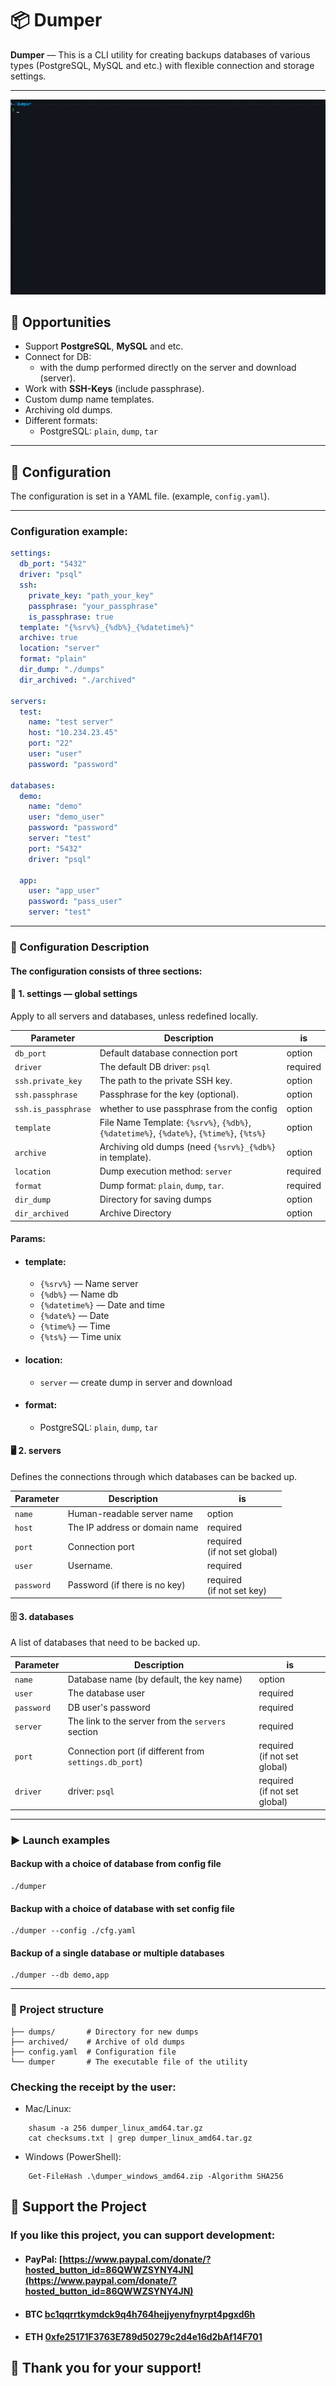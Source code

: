 # 📦 Dumper

**Dumper** — This is a CLI utility for creating backups databases of various types (PostgreSQL, MySQL and etc.) with flexible connection and storage settings.

---

![Demo](assets/dumper-proccess.gif)

## 🚀 Opportunities

- Support **PostgreSQL**, **MySQL** and etc.
- Connect for DB:
    - with the dump performed directly on the server and download (server).
- Work with **SSH-Keys** (include passphrase).
- Custom dump name templates.
- Archiving old dumps.
- Different formats:
    - PostgreSQL: `plain`, `dump`, `tar`
  
---

## 📄 Configuration

The configuration is set in a YAML file. (example, `config.yaml`).

---

### Configuration example:

```yaml
settings:
  db_port: "5432"
  driver: "psql"
  ssh:
    private_key: "path_your_key"
    passphrase: "your_passphrase"
    is_passphrase: true
  template: "{%srv%}_{%db%}_{%datetime%}"
  archive: true
  location: "server"
  format: "plain"
  dir_dump: "./dumps"
  dir_archived: "./archived"

servers:
  test:
    name: "test server"
    host: "10.234.23.45"
    port: "22"
    user: "user"
    password: "password"

databases:
  demo:
    name: "demo"
    user: "demo_user"
    password: "password"
    server: "test"
    port: "5432"
    driver: "psql"

  app:
    user: "app_user"
    password: "pass_user"
    server: "test"

```
---

### 📑 Configuration Description

#### The configuration consists of three sections:

#### 🔧 1. settings — global settings
Apply to all servers and databases, unless redefined locally.

| Parameter           | Description                                                                               | is        |
|---------------------|-------------------------------------------------------------------------------------------|-----------|
| `db_port`           | Default database connection port                                                          | option    |
| `driver`            | The default DB driver: `psql`                                                             | required  |
| `ssh.private_key`   | The path to the private SSH key.                                                          | option    |
| `ssh.passphrase`    | Passphrase for the key (optional).                                                        | option    |
| `ssh.is_passphrase` | whether to use passphrase from the config                                                 | option    |
| `template`          | File Name Template: `{%srv%}`, `{%db%}`, `{%datetime%}`, `{%date%}`, `{%time%}`, `{%ts%}` | option    |
| `archive`           | Archiving old dumps (need `{%srv%}_{%db%}` in template).                                  | option    |
| `location`          | Dump execution method: `server`                                                           | required  |
| `format`            | Dump format: `plain`, `dump`, `tar`.                                                      | required  |
| `dir_dump`          | Directory for saving dumps                                                                | option    |
| `dir_archived`      | Archive Directory                                                                         | option    |


#### Params:

- #### template:
    - `{%srv%}` —  Name server
    - `{%db%}` —  Name db
    - `{%datetime%}` —  Date and time
    - `{%date%}` — Date
    - `{%time%}` — Time
    - `{%ts%}` — Time unix
- #### location:
    - `server` — create dump in server and download
- #### format:
    - PostgreSQL: `plain`, `dump`, `tar`

#### 🖥 2. servers
Defines the connections through which databases can be backed up.


| Parameter   | Description                         | is                                     |
|-------------|-------------------------------------|----------------------------------------|
| `name`      | Human-readable server name          | option                                 |
| `host`      | The IP address or domain name       | required                               |
| `port`      | Connection port                     | required<br/> (if not set global)      |
| `user`      | Username.                           | required                               |
| `password`  | Password (if there is no key)       | required<br/> (if not set key)         |


#### 🗄 3. databases
A list of databases that need to be backed up.

| Parameter   | Description                                            | is                                |
|-------------|--------------------------------------------------------|-----------------------------------|
| `name`      | Database name (by default, the key name)               | option                            |
| `user`      | The database user                                      | required                          |
| `password`  | DB user's password                                     | required                          |
| `server`    | The link to the server from the `servers` section      | required                          |
| `port`      | Connection port (if different from `settings.db_port`) | required<br/> (if not set global) |
| `driver`    | driver: `psql`                                         | required<br/> (if not set global) |

---

### ▶ Launch examples

#### Backup with a choice of database from config file
```
./dumper
````

#### Backup with a choice of database with set config file
```
./dumper --config ./cfg.yaml
````

#### Backup of a single database or multiple databases
```
./dumper --db demo,app
```

---

### 📂 Project structure

```
├── dumps/       # Directory for new dumps
├── archived/    # Archive of old dumps
├── config.yaml  # Configuration file
└── dumper       # The executable file of the utility
```

### Checking the receipt by the user:
- Mac/Linux:
```
    shasum -a 256 dumper_linux_amd64.tar.gz
    cat checksums.txt | grep dumper_linux_amd64.tar.gz
```
- Windows (PowerShell):
```
    Get-FileHash .\dumper_windows_amd64.zip -Algorithm SHA256
```

## 💖 Support the Project
### If you like this project, you can support development:
- #### PayPal: [https://www.paypal.com/donate/?hosted_button_id=86QWWZSYNY4JN](https://www.paypal.com/donate/?hosted_button_id=86QWWZSYNY4JN)
- #### BTC [bc1qqrrtkymdck9q4h764hejjyenyfnyrpt4pgxd6h](bc1qqrrtkymdck9q4h764hejjyenyfnyrpt4pgxd6h)
- #### ETH [0xfe25171F3763E789d50279c2d4e16d2bAf14F701](0xfe25171F3763E789d50279c2d4e16d2bAf14F701)

## 🙏 Thank you for your support!